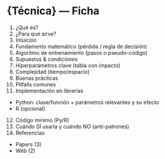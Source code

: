 # {Técnica} — Ficha

1. ¿Qué es?
2. ¿Para qué sirve?
3. Intuición
4. Fundamento matemático (pérdida / regla de decisión)
5. Algoritmo de entrenamiento (pasos o pseudo-código)
6. Supuestos & condiciones
7. Hiperparámetros clave (tabla con impacto)
8. Complejidad (tiempo/espacio)
9. Buenas prácticas
10. Pitfalls comunes
11. Implementación en librerías
   - Python: clase/función + parámetros relevantes y su efecto
   - R (opcional)
12. Código mínimo (Py/R)
13. Cuándo SÍ usarla y cuándo NO (anti-patrones)
14. Referencias
   - Papers (3)
   - Web (2)
